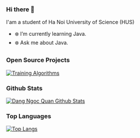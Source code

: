 ### Hi there 👋

I'am a student of Ha Noi University of Science (HUS)

- ❄️ I’m currently learning Java.
- ❄️ Ask me about Java.


### Open Source Projects
[![Training Algorithms](https://github-readme-stats.vercel.app/api/pin/?username=dangngocquan&repo=TrainingAlgorithms&theme=midnight-purple)](https://github.com/dangngocquan/TrainingAlgorithms)



### Github Stats
[![Dang Ngoc Quan Github Stats](https://github-readme-stats.vercel.app/api?username=dangngocquan&count_private=true&theme=chartreuse-dark&show_icons=true)](https://github.com/dangngocquan)



### Top Languages
[![Top Langs](https://github-readme-stats.vercel.app/api/top-langs/?username=dangngocquan&exclude_repo=TrainingAlgorithms)](https://github.com/dangngocquan)